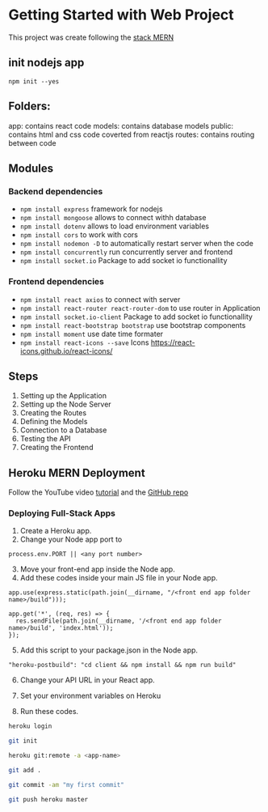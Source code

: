 # Getting Started with Web Project

This project was create following the [stack MERN](https://blog.devgenius.io/how-to-get-started-with-the-mern-stack-the-easy-way-b9758fe45956)

## init nodejs app

`npm init --yes`

## Folders:

app: contains react code
models: contains database models
public: contains html and css code coverted from reactjs
routes: contains routing between code

## Modules

### Backend dependencies

- `npm install express` framework for nodejs
- `npm install mongoose` allows to connect withh database
- `npm install dotenv` allows to load environment variables
- `npm install cors` to work with cors
- `npm install nodemon -D` to automatically restart server when the code
- `npm install concurrently` run concurrently server and frontend
- `npm install socket.io` Package to add socket io functionallity

### Frontend dependencies

- `npm install react axios` to connect with server
- `npm install react-router react-router-dom` to use router in Application
- `npm install socket.io-client` Package to add socket io functionallity
- `npm install react-bootstrap bootstrap` use bootstrap components
- `npm install moment` use date time formater
- `npm install react-icons --save` Icons https://react-icons.github.io/react-icons/

## Steps

1. Setting up the Application
2. Setting up the Node Server
3. Creating the Routes
4. Defining the Models
5. Connection to a Database
6. Testing the API
7. Creating the Frontend

## Heroku MERN Deployment

Follow the YouTube video [tutorial](https://www.youtube.com/watch?v=5dQC2JUd27g) and the [GitHub repo](https://github.com/safak/youtube/tree/free-deployment)

### Deploying Full-Stack Apps

1. Create a Heroku app.
2. Change your Node app port to

```
process.env.PORT || <any port number>
```

3. Move your front-end app inside the Node app.
4. Add these codes inside your main JS file in your Node app.

```
app.use(express.static(path.join(__dirname, "/<front end app folder name>/build")));

app.get('*', (req, res) => {
  res.sendFile(path.join(__dirname, '/<front end app folder name>/build', 'index.html'));
});
```

5. Add this script to your package.json in the Node app.

```
"heroku-postbuild": "cd client && npm install && npm run build"
```

6. Change your API URL in your React app.

7. Set your environment variables on Heroku

8. Run these codes.

```bash
heroku login
```

```bash
git init
```

```bash
heroku git:remote -a <app-name>
```

```bash
git add .
```

```bash
git commit -am "my first commit"
```

```bash
git push heroku master
```
